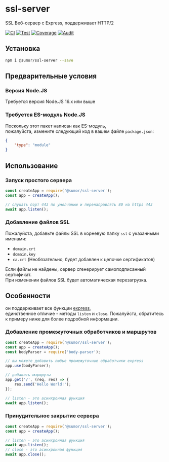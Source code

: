 # ssl-server
SSL Веб-сервер с Express, поддерживает HTTP/2

[![CI](https://github.com/sumor-cloud/ssl-server/actions/workflows/ci.yml/badge.svg)](https://github.com/sumor-cloud/ssl-server/actions/workflows/ci.yml)
[![Test](https://github.com/sumor-cloud/ssl-server/actions/workflows/ut.yml/badge.svg)](https://github.com/sumor-cloud/ssl-server/actions/workflows/ut.yml)
[![Coverage](https://github.com/sumor-cloud/ssl-server/actions/workflows/coverage.yml/badge.svg)](https://github.com/sumor-cloud/ssl-server/actions/workflows/coverage.yml)
[![Audit](https://github.com/sumor-cloud/ssl-server/actions/workflows/audit.yml/badge.svg)](https://github.com/sumor-cloud/ssl-server/actions/workflows/audit.yml)

## Установка
```bash
npm i @sumor/ssl-server --save
```

## Предварительные условия

### Версия Node.JS
Требуется версия Node.JS 16.x или выше

### Требуется ES-модуль Node.JS
Поскольку этот пакет написан как ES-модуль,   
пожалуйста, измените следующий код в вашем файле ```package.json```:
```json
{
    "type": "module"
}
```

## Использование

### Запуск простого сервера

```javascript
const createApp = require('@sumor/ssl-server');
const app = createApp();

// слушать порт 443 по умолчанию и перенаправлять 80 на https 443
await app.listen();
```


### Добавление файлов SSL
Пожалуйста, добавьте файлы SSL в корневую папку ```ssl``` с указанными именами:
- ```domain.crt```
- ```domain.key```
- ```ca.crt``` (Необязательно, будет добавлен к цепочке сертификатов)

Если файлы не найдены, сервер сгенерирует самоподписанный сертификат.  
При изменении файлов SSL будет автоматическая перезагрузка.

## Особенности

он поддерживает все функции [express](https://www.npmjs.com/package/express),   
единственное отличие - методы ```listen``` и ```close```. Пожалуйста, обратитесь к примеру ниже для более подробной информации.

### Добавление промежуточных обработчиков и маршрутов

```javascript
const createApp = require('@sumor/ssl-server');
const app = createApp();
const bodyParser = require('body-parser');

// вы можете добавить любые промежуточные обработчики express
app.use(bodyParser);

// добавить маршруты
app.get('/', (req, res) => {
    res.send('Hello World!');
});

// listen - это асинхронная функция
await app.listen();
```

### Принудительное закрытие сервера

```javascript
const createApp = require('@sumor/ssl-server');
const app = createApp();

// listen - это асинхронная функция
await app.listen();
// close - это асинхронная функция
await app.close();
```